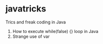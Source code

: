 # javatricks
Trics and freak coding in Java

1. How to execute while(false) {} loop in Java
2. Strange use of var
